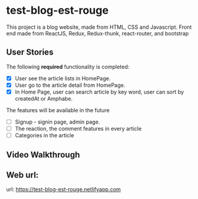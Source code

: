 # test-blog-est-rouge

This project is a blog website, made from HTML, CSS and Javascript. Front end made from ReactJS, Redux, Redux-thunk, react-router, and bootstrap
## User Stories
The following **required** functionality is completed:
- [X] User see the article lists in HomePage.
- [X] User go to the article detail from HomePage.
- [X] In Home Page, user can search article by key word, user can sort by createdAt or Amphabe.

The features will be available in the future
- [ ] Signup - signin page, admin page.
- [ ] The reaction, the comment features in every article
- [ ] Categories in the article

## Video Walkthrough

## Web url: 

url: https://test-blog-est-rouge.netlifyapp.com

